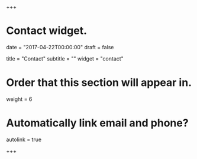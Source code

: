 +++
# Contact widget.

date = "2017-04-22T00:00:00"
draft = false

title = "Contact"
subtitle = ""
widget = "contact"

# Order that this section will appear in.
weight = 6


# Automatically link email and phone?
autolink = true

+++
